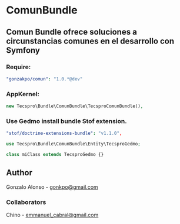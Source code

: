 # ComunBundle
## Comun Bundle ofrece soluciones a circunstancias comunes en el desarrollo con Symfony

### Require:
``` yaml
"gonzakpo/comun": "1.0.*@dev"
```
### AppKernel:
``` php
new Tecspro\Bundle\ComunBundle\TecsproComunBundle(),
```
### Use Gedmo install bundle Stof extension.
``` yaml
"stof/doctrine-extensions-bundle": "v1.1.0",
```
``` php
use Tecspro\Bundle\ComunBundle\Entity\TecsproGedmo;

class miClass extends TecsproGedmo {}
```

## Author
Gonzalo Alonso - gonkpo@gmail.com
### Collaborators
Chino - emmanuel_cabral@gmail.com
